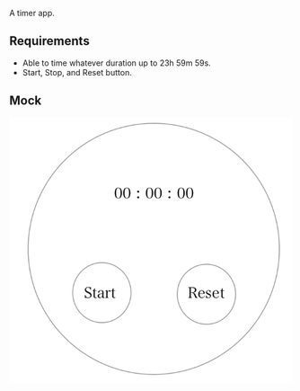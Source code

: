 A timer app.

## Requirements

* Able to time whatever duration up to 23h 59m 59s.
* Start, Stop, and Reset button.

## Mock

![Alt text](./timer-mock.png?raw=true "Mock Image")
